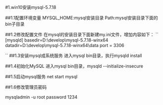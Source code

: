 #1.win10安装mysql-5.7.18

##1.1配置环境变量
MYSQL_HOME:mysql安装目录
Path:mysql安装目录下面的bin子目录

##1.2修改配置文件
在mysql的安装目录下面新建my.ini文件，增加内容如下：
``
[mysqld]
basedir=D:\develop\mysql-5.7.18-winx64
datadir=D:\develop\mysql-5.7.18-winx64\data
port = 3306

``
##1.3安装mysql成系统服务
进入mysql bin目录，执行mysqld install

##1.4初始化MySQL
进入mysql bin目录，mysqld --initialize-insecure 

##1.5启动mysql服务
net start mysql 

##1.6修改管理员密码

mysqladmin -u root password 1234